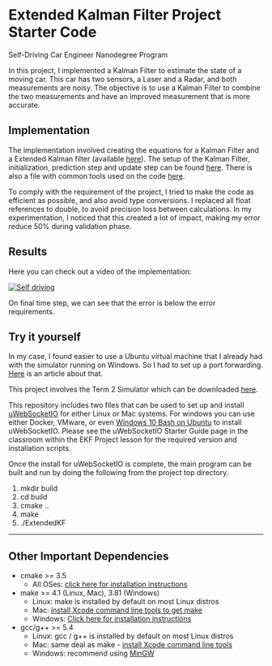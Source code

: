 # Extended Kalman Filter Project Starter Code
Self-Driving Car Engineer Nanodegree Program

In this project, I implemented a Kalman Filter to estimate the state of a moving car. This
car has two sensors, a Laser and a Radar, and both measurements are noisy. The objective
is to use a Kalman Filter to combine the two measurements and have an improved measurement
that is more accurate.

## Implementation

The implementation involved creating the equations for a Kalman Filter and a Extended
Kalman filter (available [here](src/kalman_filter.cpp)). The setup of the Kalman Filter, initialization,
prediction step and update step can be found [here](src/FusionEKF.cpp). There is also a file with
common tools used on the code [here](src/tools.cpp).

To comply with the requirement of the project, I tried to make the code as efficient as possible, and also avoid
type conversions. I replaced all float references to double, to avoid precision loss between calculations. In my experimentation,
I noticed that this created a lot of impact, making my error reduce 50% during validation phase.


## Results


Here you can check out a video of the implementation:

[![Self driving](http://img.youtube.com/vi/fw_6EaQePjw/0.jpg)](http://www.youtube.com/watch?v=fw_6EaQePjw)

On final time step, we can see that the error is below the error requirements.


## Try it yourself

In my case, I found easier to use a Ubuntu virtual machine that I already had
with the simulator running on Windows. So I had to set up a port forwarding. [Here](https://medium.com/@asimay_y/how-to-solve-the-testing-problems-of-udacity-simulator-between-windows-and-vmware-linux-d7cc620ef1a2)
is an article about that. 

This project involves the Term 2 Simulator which can be downloaded [here](https://github.com/udacity/self-driving-car-sim/releases).

This repository includes two files that can be used to set up and install [uWebSocketIO](https://github.com/uWebSockets/uWebSockets) for either Linux or Mac systems. For windows you can use either Docker, VMware, or even [Windows 10 Bash on Ubuntu](https://www.howtogeek.com/249966/how-to-install-and-use-the-linux-bash-shell-on-windows-10/) to install uWebSocketIO. Please see the uWebSocketIO Starter Guide page in the classroom within the EKF Project lesson for the required version and installation scripts.

Once the install for uWebSocketIO is complete, the main program can be built and run by doing the following from the project top directory.

1. mkdir build
2. cd build
3. cmake ..
4. make
5. ./ExtendedKF


---

## Other Important Dependencies

* cmake >= 3.5
  * All OSes: [click here for installation instructions](https://cmake.org/install/)
* make >= 4.1 (Linux, Mac), 3.81 (Windows)
  * Linux: make is installed by default on most Linux distros
  * Mac: [install Xcode command line tools to get make](https://developer.apple.com/xcode/features/)
  * Windows: [Click here for installation instructions](http://gnuwin32.sourceforge.net/packages/make.htm)
* gcc/g++ >= 5.4
  * Linux: gcc / g++ is installed by default on most Linux distros
  * Mac: same deal as make - [install Xcode command line tools](https://developer.apple.com/xcode/features/)
  * Windows: recommend using [MinGW](http://www.mingw.org/)
